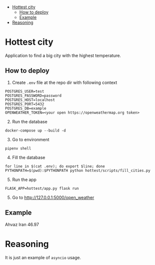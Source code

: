- [Hottest city](#hottest-city)
  - [How to deploy](#how-to-deploy)
  - [Example](#example)
- [Reasoning](#reasoning)

# Hottest city

Application to find a big city with the highest temperature.

## How to deploy

1. Create `.env` file at the repo dir with following context
  ```
  POSTGRES_USER=test
  POSTGRES_PASSWORD=password
  POSTGRES_HOST=localhost
  POSTGRES_PORT=5432
  POSTGRES_DB=example
  OPENWEATHER_TOKEN=<your open https://openweathermap.org token>
  ```

2. Run the database
  ```
  docker-compose up --build -d
  ```

3. Go to environment
  ```
  pipenv shell
  ```

4. Fill the database
  ```
  for line in $(cat .env); do export $line; done
  PYTHONPATH=$(pwd):$PYTHONPATH python hottest/scripts/fill_cities.py
  ```

5. Run the app
  ```
  FLASK_APP=hottest/app.py flask run
  ```

5. Go to http://127.0.0.1:5000/open_weather

## Example

Ahvaz Iran 46.97

# Reasoning

It is just an example of `asyncio` usage.